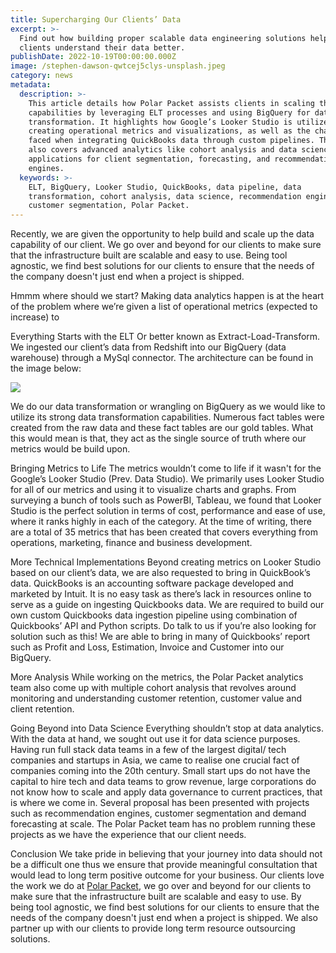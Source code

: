```yaml
---
title: Supercharging Our Clients’ Data
excerpt: >-
  Find out how building proper scalable data engineering solutions help our
  clients understand their data better.
publishDate: 2022-10-19T00:00:00.000Z
image: /stephen-dawson-qwtcej5clys-unsplash.jpeg
category: news
metadata:
  description: >-
    This article details how Polar Packet assists clients in scaling their data
    capabilities by leveraging ELT processes and using BigQuery for data
    transformation. It highlights how Google’s Looker Studio is utilized for
    creating operational metrics and visualizations, as well as the challenges
    faced when integrating QuickBooks data through custom pipelines. The article
    also covers advanced analytics like cohort analysis and data science
    applications for client segmentation, forecasting, and recommendation
    engines.
  keywords: >-
    ELT, BigQuery, Looker Studio, QuickBooks, data pipeline, data
    transformation, cohort analysis, data science, recommendation engine,
    customer segmentation, Polar Packet.
---
```


Recently, we are given the opportunity to help build and scale up the data capability of our client. We go over and beyond for our clients to make sure that the infrastructure built are scalable and easy to use. Being tool agnostic, we find best solutions for our clients to ensure that the needs of the company doesn't just end when a project is shipped.

Hmmm where should we start?
Making data analytics happen is at the heart of the problem where we’re given a list of operational metrics (expected to increase) to

Everything Starts with the ELT
Or better known as Extract-Load-Transform. We ingested our client’s data from Redshift into our BigQuery (data warehouse) through a MySql connector.
The architecture can be found in the image below:

![](/db-connection-2x.png)

We do our data transformation or wrangling on BigQuery as we would like to utilize its strong data transformation capabilities. Numerous fact tables were created from the raw data and these fact tables are our gold tables. What this would mean is that, they act as the single source of truth where our metrics would be build upon.

Bringing Metrics to Life
The metrics wouldn’t come to life if it wasn't for the Google’s Looker Studio (Prev. Data Studio). We primarily uses Looker Studio for all of our metrics and using it to visualize charts and graphs. From surveying a bunch of tools such as PowerBI, Tableau, we found that Looker Studio is the perfect solution in terms of cost, performance and ease of use, where it ranks highly in each of the category.
At the time of writing, there are a total of 35 metrics that has been created that covers everything from operations, marketing, finance and business development.

More Technical Implementations
Beyond creating metrics on Looker Studio based on our client’s data, we are also requested to bring in QuickBook’s data. QuickBooks is an accounting software package developed and marketed by Intuit.
It is no easy task as there’s lack in resources online to serve as a guide on ingesting Quickbooks data. We are required to build our own custom Quickbooks data ingestion pipeline using combination of Quickbooks’ API and Python scripts. Do talk to us if you’re also looking for solution such as this!
We are able to bring in many of Quickbooks’ report such as Profit and Loss, Estimation, Invoice and Customer into our BigQuery.

More Analysis
While working on the metrics, the Polar Packet analytics team also come up with multiple cohort analysis that revolves around monitoring and understanding customer retention, customer value and client retention.

Going Beyond into Data Science
Everything shouldn’t stop at data analytics. With the data at hand, we sought out use it for data science purposes. Having run full stack data teams in a few of the largest digital/ tech companies and startups in Asia, we came to realise one crucial fact of companies coming into the 20th century. Small start ups do not have the capital to hire tech and data teams to grow revenue, large corporations do not know how to scale and apply data governance to current practices, that is where we come in.
Several proposal has been presented with projects such as recommendation engines, customer segmentation and demand forecasting at scale. The Polar Packet team has no problem running these projects as we have the experience that our client needs.

Conclusion
We take pride in believing that your journey into data should not be a difficult one thus we ensure that provide meaningful consultation that would lead to long term positive outcome for your business. Our clients love the work we do at [Polar Packet](https://polarpacket.com), we go over and beyond for our clients to make sure that the infrastructure built are scalable and easy to use. By being tool agnostic, we find best solutions for our clients to ensure that the needs of the company doesn't just end when a project is shipped. We also partner up with our clients to provide long term resource outsourcing solutions.

